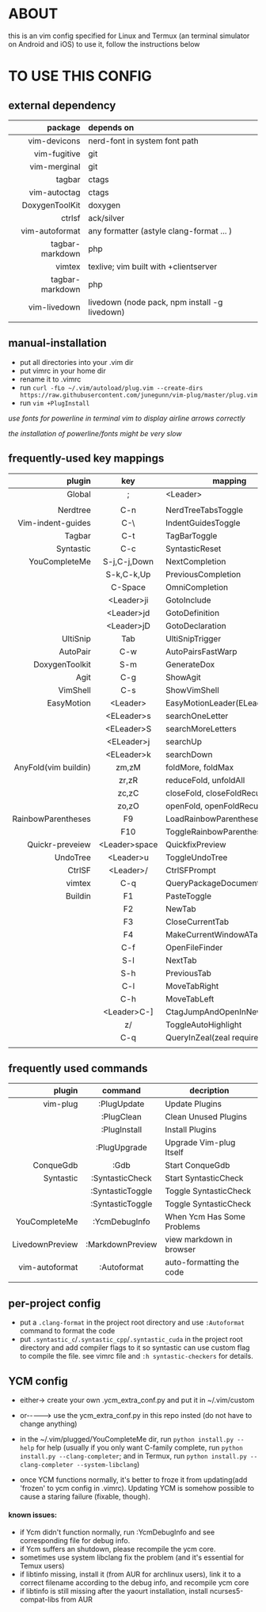 <!--TODO maybe a demo? -->
# ABOUT

this is an vim config specified for Linux and Termux (an terminal simulator on Android and iOS)
to use it, follow the instructions below

# TO USE THIS CONFIG

## external dependency
| package          | depends on                                    |
|-----------------:|:----------------------------------------------|
| vim-devicons     | nerd-font in system font path                 |
| vim-fugitive     | git                                           |
| vim-merginal     | git                                           |
| tagbar           | ctags                                         |
| vim-autoctag     | ctags                                         |
| DoxygenToolKit   | doxygen                                       |
| ctrlsf           | ack/silver                                    |
| vim-autoformat   | any formatter (astyle clang-format ... )      |
| tagbar-markdown  | php                                           |
| vimtex           | texlive; vim built with +clientserver         |
| tagbar-markdown  | php                                           |
| vim-livedown     | livedown (node pack, npm install -g livedown) |
|                  |                                               |

## manual-installation

* put all directories into your .vim dir
* put vimrc in your home dir
* rename it to .vimrc
* run `curl -fLo ~/.vim/autoload/plug.vim --create-dirs https://raw.githubusercontent.com/junegunn/vim-plug/master/plug.vim`
* run `vim +PlugInstall`

*use fonts for powerline in terminal vim to display airline arrows correctly*

*the installation of powerline/fonts might be very slow*

## frequently-used key mappings
|plugin                |key             |mapping                     |
|---------------------:|:--------------:|----------------------------|
|Global                |;               |\<Leader\>                  |
|                      |                |                            |
|Nerdtree              |C-n             |NerdTreeTabsToggle          |
|Vim-indent-guides     |C-\\            |IndentGuidesToggle          |
|Tagbar                |C-t             |TagBarToggle                |
|Syntastic             |C-c             |SyntasticReset              |
|YouCompleteMe         |S-j,C-j,Down    |NextCompletion              |
|                      |S-k,C-k,Up      |PreviousCompletion          |
|                      |C-Space         |OmniCompletion              |
|                      |\<Leader\>ji    |GotoInclude                 |
|                      |\<Leader\>jd    |GotoDefinition              |
|                      |\<Leader\>jD    |GotoDeclaration             |
|UltiSnip              |Tab             |UltiSnipTrigger             |
|AutoPair              |C-w             |AutoPairsFastWarp           |
|DoxygenToolkit        |S-m             |GenerateDox                 |
|Agit                  |C-g             |ShowAgit                    |
|VimShell              |C-s             |ShowVimShell                |
|EasyMotion            |\<Leader\>      |EasyMotionLeader(ELeader)   |
|                      |\<ELeader\>s    |searchOneLetter             |
|                      |\<ELeader\>S    |searchMoreLetters           |
|                      |\<ELeader\>j    |searchUp                    |
|                      |\<ELeader\>k    |searchDown                  |
|AnyFold(vim buildin)  |zm,zM           |foldMore, foldMax           |
|                      |zr,zR           |reduceFold, unfoldAll       |
|                      |zc,zC           |closeFold, closeFoldRecurse |
|                      |zo,zO           |openFold, openFoldRecurse   |
|RainbowParentheses    |F9              |LoadRainbowParentheses      |
|                      |F10             |ToggleRainbowParentheses    |
|Quickr-preveiew       |\<Leader\>space |QuickfixPreview             |
|UndoTree              |\<Leader\>u     |ToggleUndoTree              |
|CtrlSF                |\<Leader\>/     |CtrlSFPrompt                |
|vimtex                |C-q             |QueryPackageDocument        |
|Buildin               |F1              |PasteToggle                 |
|                      |F2              |NewTab                      |
|                      |F3              |CloseCurrentTab             |
|                      |F4              |MakeCurrentWindowATab       |
|                      |C-f             |OpenFileFinder              |
|                      |S-l             |NextTab                     |
|                      |S-h             |PreviousTab                 |
|                      |C-l             |MoveTabRight                |
|                      |C-h             |MoveTabLeft                 |
|                      |\<Leader\>C-]   |CtagJumpAndOpenInNewWindow  |
|                      |z/              |ToggleAutoHighlight         |
|                      |C-q             |QueryInZeal(zeal required)  |
|                      |                |                            |

## frequently used commands

|plugin                |command         |decription                  |
|---------------------:|:--------------:|----------------------------|
|vim-plug              |:PlugUpdate     |Update Plugins              |
|                      |:PlugClean      |Clean Unused Plugins        |
|                      |:PlugInstall    |Install Plugins             |
|                      |:PlugUpgrade    |Upgrade Vim-plug Itself     |
|ConqueGdb             |:Gdb            |Start ConqueGdb             |
|Syntastic             |:SyntasticCheck |Start SyntasticCheck        |
|                      |:SyntasticToggle|Toggle SyntasticCheck       |
|                      |:SyntasticToggle|Toggle SyntasticCheck       |
|YouCompleteMe         |:YcmDebugInfo   |When Ycm Has Some Problems  |
|LivedownPreview       |:MarkdownPreview|view markdown in browser    |
|vim-autoformat        |:Autoformat     |auto-formatting the code    |
|                      |                |                            |

## per-project config
* put a `.clang-format` in the project root directory and use `:Autoformat` command to format the code
* put `.syntastic_c`/`.syntastic_cpp`/`.syntastic_cuda` in the project root directory and add compiler flags to it so syntastic can use custom flag to compile the file. see vimrc file and `:h syntastic-checkers` for details.

## YCM config

* either-> create your own .ycm\_extra\_conf.py and put it in ~/.vim/custom
* or-----> use the ycm\_extra\_conf.py in this repo insted (do not have to change anything)

* in the ~/.vim/plugged/YouCompleteMe dir, run `python install.py --help` for help (usually if you only want C-family complete, run `python install.py --clang-completer`; and in Termux, run `python install.py --clang-completer --system-libclang`)

* once YCM functions normally, it's better to froze it from updating(add 'frozen' to ycm config in .vimrc). Updating YCM is somehow possible to cause a staring failure (fixable, though).

#### known issues:
* if Ycm didn't function normally, run :YcmDebugInfo and see corresponding file for debug info.
* if Ycm suffers an shutdown, please recompile the ycm core.
* sometimes use system libclang fix the problem (and it's essential for Temux users)
* if libtinfo missing, install it (from AUR for archlinux users), link it to a correct filename according to the debug info, and recompile ycm core
* if libtinfo is still missing after the yaourt installation, install ncurses5-compat-libs from AUR
